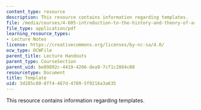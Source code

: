 ```yaml
---
content_type: resource
description: This resource contains information regarding templates.
file: /media/courses/4-605-introduction-to-the-history-and-theory-of-architecture-spring-2012/3d285c808ff4467d47095f9216a3a635_MIT4_605S12_lec_note_temp.pdf
file_type: application/pdf
learning_resource_types:
- Lecture Notes
license: https://creativecommons.org/licenses/by-nc-sa/4.0/
ocw_type: OCWFile
parent_title: Lecture Handouts
parent_type: CourseSection
parent_uid: be89892c-4419-4266-dea9-7cf1c2884c08
resourcetype: Document
title: Template
uid: 3d285c80-8ff4-467d-4709-5f9216a3a635
---
```

This resource contains information regarding templates.